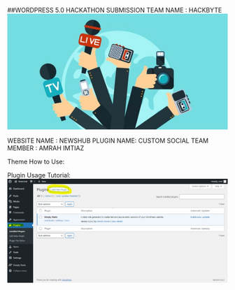 ##WORDPRESS 5.0 HACKATHON SUBMISSION
TEAM NAME : HACKBYTE 
![NewsHub and Custom Social](https://github.com/AmrahImtiaz/HackByte/raw/main/img.jpg)

WEBSITE NAME : NEWSHUB 
PLUGIN NAME: CUSTOM SOCIAL
TEAM MEMBER : AMRAH IMTIAZ

Theme How to Use:



Plugin Usage Tutorial:
![NewsHub and Custom Social](https://github.com/AmrahImtiaz/HackByte/raw/main/demo1.png)



